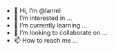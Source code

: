 - 👋 Hi, I’m @lanrel
- 👀 I’m interested in ...
- 🌱 I’m currently learning ...
- 💞️ I’m looking to collaborate on ...
- 📫 How to reach me ...

<!---
lanrel/lanrel is a ✨ special ✨ repository because its `README.md` (this file) appears on your GitHub profile.
You can click the Preview link to take a look at your changes.
--->
